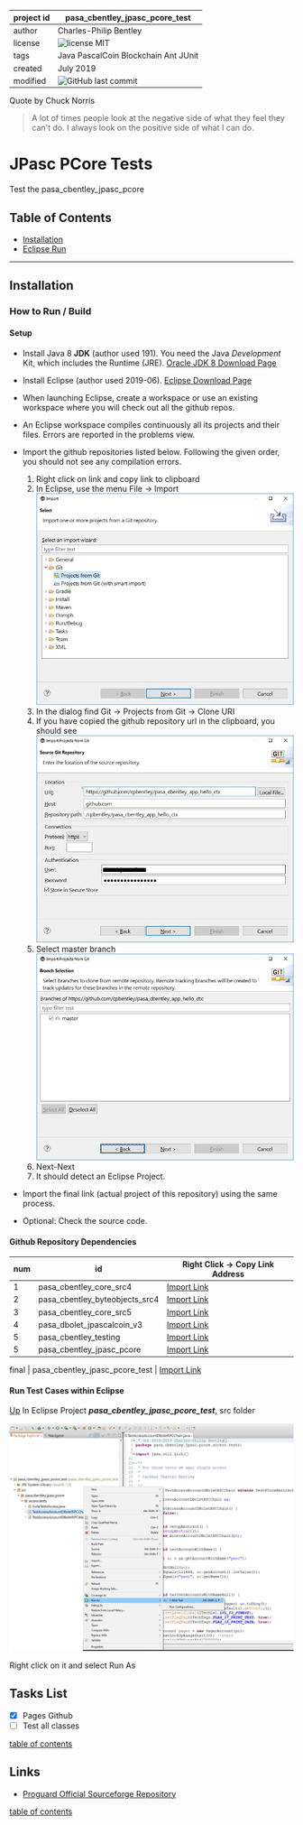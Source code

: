

project id | pasa_cbentley_jpasc_pcore_test
------------ | -------------
author | Charles-Philip Bentley
license | ![license MIT](https://img.shields.io/badge/license-MIT-yellowgreen.svg?style=plastic)
tags | Java PascalCoin Blockchain Ant JUnit
created | July 2019
modified | ![GitHub last commit](https://img.shields.io/github/last-commit/cpbentley/pasa_cbentley_jpasc_pcore_test.svg?style=plastic)

Quote by Chuck Norris
> A lot of times people look at the negative side of what they feel they can't do. I always look on the positive side of what I can do.

# JPasc PCore Tests

Test the pasa_cbentley_jpasc_pcore

## Table of Contents
  * [Installation](#installation)
  * [Eclipse Run](#run-test-cases-within-eclipse)

***

## Installation

### How to Run / Build

[//]: # (This may be the most platform independent comment)

#### Setup <a name="setup"></a>

* Install Java 8 **JDK** (author used 191). You need the Java _Development_ Kit, which includes the Runtime (JRE). [Oracle JDK 8 Download Page](https://www.oracle.com/technetwork/java/javase/downloads/jdk8-downloads-2133151.html "Lastest JDK 8 from Oracle")
* Install Eclipse (author used 2019-06). [Eclipse Download Page](https://www.eclipse.org/downloads/ "https://www.eclipse.org/downloads/")
* When launching Eclipse, create a workspace or use an existing workspace where you will check out all the github repos.

* An Eclipse workspace compiles continuously all its projects and their files. Errors are reported in the problems view.

* Import the github repositories listed below. Following the given order, you should not see any compilation errors.

  1. Right click on link and copy link to clipboard
  2. In Eclipse, use the menu File -> Import
  ![eclipse_run_as.jpg](https://github.com/cpbentley/pasa_cbentley_app_hello_ctx/blob/master/res/tutorial/eclipse_import_git.jpg)
  3. In the dialog find Git -> Projects from Git -> Clone URI
  4. If you have copied the github repository url in the clipboard, you should see
    ![eclipse_run_as.jpg](https://github.com/cpbentley/pasa_cbentley_app_hello_ctx/blob/master/res/tutorial/eclipse_git_cloneuri.jpg)
  5. Select master branch
   ![eclipse_run_as.jpg](https://github.com/cpbentley/pasa_cbentley_app_hello_ctx/blob/master/res/tutorial/eclipse_git_branch.jpg)
  6. Next-Next
  7. It should detect an Eclipse Project.

* Import the final link (actual project of this repository) using the same process.
* Optional: Check the source code.

#### Github Repository Dependencies

num | id | Right Click -> Copy Link Address
----| -- | -------------
1 | pasa_cbentley_core_src4 | [Import Link](https://github.com/cpbentley/pasa_cbentley_core_src4)
2 | pasa_cbentley_byteobjects_src4 | [Import Link](https://github.com/cpbentley/pasa_cbentley_byteobjects_src4)
3 | pasa_cbentley_core_src5 | [Import Link](https://github.com/cpbentley/pasa_cbentley_core_src5)
4 | pasa_dbolet_jpascalcoin_v3 | [Import Link](https://github.com/cpbentley/pasa_dbolet_jpascalcoin_v3)
5 | pasa_cbentley_testing | [Import Link](https://github.com/cpbentley/pasa_cbentley_testing)
5 | pasa_cbentley_jpasc_pcore | [Import Link](https://github.com/cpbentley/pasa_cbentley_jpasc_pcore)

final | pasa_cbentley_jpasc_pcore_test | [Import Link](https://github.com/cpbentley/pasa_cbentley_jpasc_pcore_test)


#### Run Test Cases within Eclipse
[Up](#table-of-contents)
In Eclipse Project **_pasa_cbentley_jpasc_pcore_test_**, src folder

 ![eclipse_run_as.jpg](https://github.com/cpbentley/pasa_cbentley_app_hello_ctx/blob/master/res/tutorial/eclipse_run_unit_test.jpg)
 
Right click on it and select Run As


## Tasks List

- [x] Pages Github
- [ ] Test all classes

[table of contents](#table-of-contents)

## Links

 * [Proguard Official Sourceforge Repository](https://sourceforge.net/projects/proguard/ "Proguard on sourceforge.net")


[table of contents](#table-of-contents)

